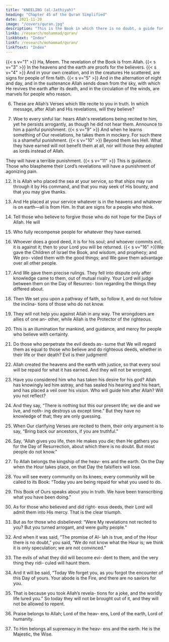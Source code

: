 ```yaml
---
title: "KNEELING (al-Jathiyah)"
heading: "Chapter 45 of the Quran Simplified"
date: 2021-11-20
image: "/covers/quran.jpg"
description: "This is the Book in which there is no doubt, a guide for the righteous."
linkb: /research/mohammad/quran/
linkbtext: "Index"
linkf: /research/mohammad/quran/
linkftext: "Index"
---
```


{{< s v="1" >}}  Ha, Meem. The revelation of the Book is from Allah.
{{< s v="3" >}}  In the heavens and the earth are proofs for the believers.
{{< s v="4" >}}  And in your own creation, and in the creatures He scattered, are signs for people of firm faith.
{{< s v="5" >}}  And in the alternation of night and day, and in the sustenance Allah sends down from the sky, with which He revives the earth after its death, and in the circulation of the winds, are marvels for people who reason.

6. These are Allah’s Verses which We recite to you in truth. In which message, after Allah
and His revelations, will they believe?

7. Woe to every sinful liar. hears Allah's revelations being recited to him, yet he persists arrogantly, as though he did not hear them. Announce to him a painful punishment.
{{< s v="9" >}}  And when he learns something of Our revelations, he takes them in mockery. For such there is a shameful punishment.
{{< s v="10" >}}  Beyond them lies Hell. What they have earned will not benefit them at all, nor will
those they adopted as lords instead of Allah.

They will have a terrible punishment.
{{< s v="11" >}}  This is guidance. Those who blaspheme their Lord’s revelations will have a punishment of agonizing pain.

12. It is Allah who placed the sea at your service, so that ships may run through it by His
command, and that you may seek of His bounty, and that you may give thanks.

13. And He placed at your service whatever is in the heavens and whatever is on earth—all is from Him. In that are signs for a people who think.

14. Tell those who believe to forgive those who do not hope for the Days of Allah. He will

8. Who
fully recompense people for whatever they
have earned.
15. Whoever does a good deed, it is for his soul;
and whoever commits evil, it is against it;
then to your Lord you will be returned.
{{< s v="16" >}}We gave the Children of Israel the Book,
and wisdom, and prophecy; and We pro-
vided them with the good things; and We
gave them advantage over all other people.
17. And We gave them precise rulings. They
fell into dispute only after knowledge came to
them, out of mutual rivalry. Your Lord will
judge between them on the Day of Resurrec-
tion regarding the things they differed about.
18. Then We set you upon a pathway of faith,
so follow it, and do not follow the inclina-
tions of those who do not know.
19. They will not help you against Allah in any
way. The wrongdoers are allies of one an-
other, while Allah is the Protector of the
righteous.
20. This is an illumination for mankind, and
guidance, and mercy for people who believe
with certainty.
21. Do those who perpetrate the evil deeds as-
sume that We will regard them as equal to
those who believe and do righteous deeds,
whether in their life or their death? Evil is
their judgment!
22. Allah created the heavens and the earth
with justice, so that every soul will be repaid
for what it has earned. And they will not be
wronged.
23. Have you considered him who has taken
his desire for his god? Allah has knowingly
led him astray, and has sealed his hearing and
his heart, and has placed a veil over his vision.
Who will guide him after Allah? Will you not
reflect?
24. And they say, “There is nothing but this
our present life; we die and we live, and noth-
ing destroys us except time.” But they have no
knowledge of that; they are only guessing.

25. When Our clarifying Verses are recited to
them, their only argument is to say, “Bring
back our ancestors, if you are truthful.”
26. Say, “Allah gives you life, then He makes
you die; then He gathers you for the Day of
Resurrection, about which there is no doubt.
But most people do not know.”
27. To Allah belongs the kingship of the heav-
ens and the earth. On the Day when the Hour
takes place, on that Day the falsifiers will lose.
28. You will see every community on its knees;
every community will be called to its Book:
“Today you are being repaid for what you
used to do.
29. This Book of Ours speaks about you in
truth. We have been transcribing what you
have been doing.”
30. As for those who believed and did right-
eous deeds, their Lord will admit them into
His mercy. That is the clear triumph.
31. But as for those who disbelieved: “Were My
revelations not recited to you? But you
turned arrogant, and were guilty people.”
32. And when it was said, “The promise of Al-
lah is true, and of the Hour there is no doubt,”
you said, “We do not know what the Hour is;
we think it is only speculation; we are not
convinced.”
33. The evils of what they did will become evi-
dent to them, and the very thing they ridi-
culed will haunt them.
34. And it will be said, “Today We forget you,
as you forgot the encounter of this Day of
yours. Your abode is the Fire, and there are
no saviors for you.
35. That is because you took Allah’s revela-
tions for a joke, and the worldly life lured
you.” So today they will not be brought out of
it, and they will not be allowed to repent.
36. Praise belongs to Allah; Lord of the heav-
ens, Lord of the earth, Lord of humanity.
37. To Him belongs all supremacy in the heav-
ens and the earth. He is the Majestic, the
Wise.


